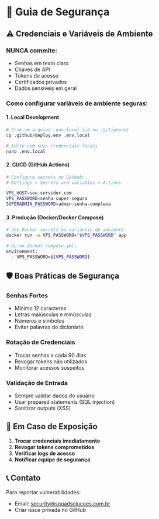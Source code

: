 # 🔐 Guia de Segurança

## ⚠️ Credenciais e Variáveis de Ambiente

### **NUNCA** commite:

- Senhas em texto claro
- Chaves de API
- Tokens de acesso
- Certificados privados
- Dados sensíveis em geral

### **Como configurar variáveis de ambiente seguras:**

#### **1. Local Development**

```bash
# Crie um arquivo .env.local (já no .gitignore)
cp .github/deploy.env .env.local

# Edite com suas credenciais locais
nano .env.local
```

#### **2. CI/CD (GitHub Actions)**

```bash
# Configure secrets no GitHub:
# Settings > Secrets and variables > Actions

VPS_HOST=seu-servidor.com
VPS_PASSWORD=senha-super-segura
SUPERADMIN_PASSWORD=admin-senha-complexa
```

#### **3. Produção (Docker/Docker Compose)**

```bash
# Use Docker secrets ou variáveis de ambiente
docker run -e VPS_PASSWORD="$VPS_PASSWORD" app

# Ou no docker-compose.yml:
environment:
  - VPS_PASSWORD=${VPS_PASSWORD}
```

## 🛡️ Boas Práticas de Segurança

### **Senhas Fortes**

- Mínimo 12 caracteres
- Letras maiúsculas e minúsculas
- Números e símbolos
- Evitar palavras do dicionário

### **Rotação de Credenciais**

- Trocar senhas a cada 90 dias
- Revogar tokens não utilizados
- Monitorar acessos suspeitos

### **Validação de Entrada**

- Sempre validar dados do usuário
- Usar prepared statements (SQL injection)
- Sanitizar outputs (XSS)

## 🚨 Em Caso de Exposição

1. **Trocar credenciais imediatamente**
2. **Revogar tokens comprometidos**
3. **Verificar logs de acesso**
4. **Notificar equipe de segurança**

## 📞 Contato

Para reportar vulnerabilidades:

- Email: security@squadsolucoes.com.br
- Criar issue privada no GitHub
